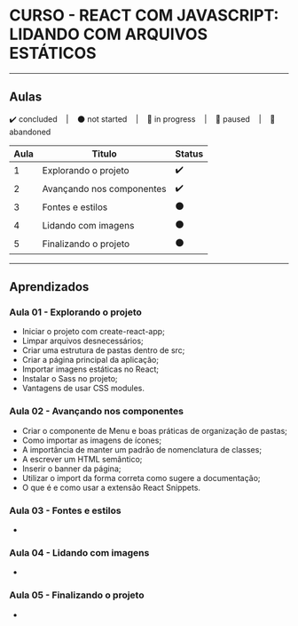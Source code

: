 # CURSO - REACT COM JAVASCRIPT: LIDANDO COM ARQUIVOS ESTÁTICOS

---

## Aulas
<p>
  ✔️ concluded &nbsp;&nbsp;&nbsp;|&nbsp;&nbsp;&nbsp;
  ⚫ not started &nbsp;&nbsp;&nbsp;|&nbsp;&nbsp;&nbsp;
  🔵 in progress &nbsp;&nbsp;&nbsp;|&nbsp;&nbsp;&nbsp;
  🔶 paused &nbsp;&nbsp;&nbsp;|&nbsp;&nbsp;&nbsp;
  🔴 abandoned 
</p>

| Aula | Titulo | Status |
| --- | --- | --- |
| 1 | Explorando o projeto | ✔️ |
| 2 | Avançando nos componentes | ✔️ |
| 3 | Fontes e estilos | ⚫ |
| 4 | Lidando com imagens | ⚫ |
| 5 | Finalizando o projeto | ⚫ |

---

## Aprendizados

### Aula 01 - Explorando o projeto
<ul>
  <li>Iniciar o projeto com create-react-app;</li>
  <li>Limpar arquivos desnecessários;</li>
  <li>Criar uma estrutura de pastas dentro de src;</li>
  <li>Criar a página principal da aplicação;</li>
  <li>Importar imagens estáticas no React;</li>
  <li>Instalar o Sass no projeto;</li>
  <li>Vantagens de usar CSS modules.</li>
</ul>

### Aula 02 - Avançando nos componentes
<ul>
  <li>
    Criar o componente de Menu e boas práticas de organização de pastas;
  </li>
  <li>Como importar as imagens de ícones;</li>
  <li>A importância de manter um padrão de nomenclatura de classes;</li>
  <li>A escrever um HTML semântico;</li>
  <li>Inserir o banner da página;</li>
  <li>Utilizar o import da forma correta como sugere a documentação;</li>
  <li>O que é e como usar a extensão React Snippets.</li>
</ul>

### Aula 03 - Fontes e estilos
<ul>
  <li></li>
</ul>

### Aula 04 - Lidando com imagens
<ul>
  <li></li>
</ul>

### Aula 05 - Finalizando o projeto
<ul>
  <li></li>
</ul>
